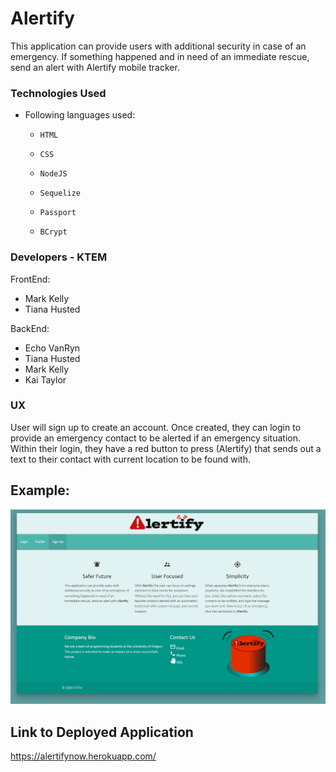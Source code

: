 # Alertify

This application can provide users with additional security in case of an emergency. If something happened and in need of an immediate rescue, send an alert with Alertify mobile tracker.


### Technologies Used

* Following languages used:

  * `HTML`

  * `CSS`
  
  * `NodeJS`
  
  * `Sequelize`

  * `Passport`

  * `BCrypt`

### Developers - KTEM

FrontEnd:

  * Mark Kelly
  * Tiana Husted


BackEnd:
  * Echo VanRyn
  * Tiana Husted
  * Mark Kelly
  * Kai Taylor


### UX

User will sign up to create an account. Once created, they can login to provide an emergency contact to be alerted if an emergency situation. Within their login, they have a red button to press (Alertify) that sends out a text to their contact with current location to be found with.


## Example:
![Example IMG](./public/assets/img/sample.png)


## Link to Deployed Application
https://alertifynow.herokuapp.com/

